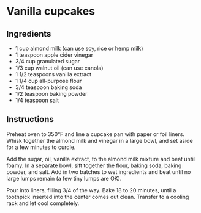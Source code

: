 # Vanilla cupcakes

## Ingredients

- 1 cup almond milk (can use soy, rice or hemp milk)
- 1 teaspoon apple cider vinegar
- 3/4 cup granulated sugar
- 1/3 cup walnut oil (can use canola)
- 1 1/2 teaspoons vanilla extract
- 1 1/4 cup all-purpose flour
- 3/4 teaspoon baking soda
- 1/2 teaspoon baking powder
- 1/4 teaspoon salt

## Instructions

Preheat oven to 350°F and line a cupcake pan with paper or foil liners. Whisk together the almond milk and vinegar in a large bowl, and set aside for a few minutes to curdle. 

Add the sugar, oil, vanilla extract, to the almond milk mixture and beat until foamy. In a separate bowl, sift together the flour, baking soda, baking powder, and salt. Add in two batches to wet ingredients and beat until no large lumps remain (a few tiny lumps are OK).

Pour into liners, filling 3/4 of the way. Bake 18 to 20 minutes, until a toothpick inserted into the center comes out clean. Transfer to a cooling rack and let cool completely.